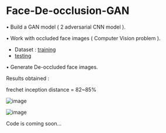 # Face-De-occlusion-GAN

•	Build a GAN model ( 2 adversarial CNN model ).

•	Work with occluded face images ( Computer Vision problem ).

* Dataset : [training](https://drive.google.com/uc?id=1-JVnG_wVJR3VgAwi6-Hhu2C-ZAyQ2-_9)
*  [testing](https://drive.google.com/uc?id=1-7E0x-UGFjotUH8UJAWruM9Y0rwEzYzV)

•	Generate De-occluded face images.

Results obtained :

frechet inception distance = 82~85%

![image](https://user-images.githubusercontent.com/75153245/163196200-f2f51760-4fc8-480e-8e36-3e491d236f35.png)



![image](https://user-images.githubusercontent.com/75153245/163196446-7569546c-3a9b-42ac-af0b-af3e765e1410.png)


Code is coming soon...
